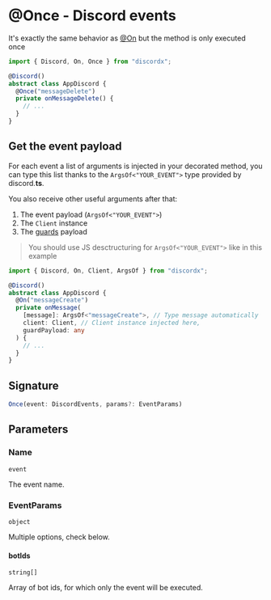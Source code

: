 # @Once - Discord events

It's exactly the same behavior as [@On](/docs/decorators/general/on) but the method is only executed once

```typescript
import { Discord, On, Once } from "discordx";

@Discord()
abstract class AppDiscord {
  @Once("messageDelete")
  private onMessageDelete() {
    // ...
  }
}
```

## Get the event payload

For each event a list of arguments is injected in your decorated method, you can type this list thanks to the `ArgsOf<"YOUR_EVENT">` type provided by discord.**ts**.

You also receive other useful arguments after that:

1. The event payload (`ArgsOf<"YOUR_EVENT">`)
2. The `Client` instance
3. The [guards](/docs/decorators/general/guard) payload

> You should use JS desctructuring for `ArgsOf<"YOUR_EVENT">` like in this example

```typescript
import { Discord, On, Client, ArgsOf } from "discordx";

@Discord()
abstract class AppDiscord {
  @On("messageCreate")
  private onMessage(
    [message]: ArgsOf<"messageCreate">, // Type message automatically
    client: Client, // Client instance injected here,
    guardPayload: any
  ) {
    // ...
  }
}
```

## Signature

```ts
Once(event: DiscordEvents, params?: EventParams)
```

## Parameters

### Name

`event`

The event name.

### EventParams

`object`

Multiple options, check below.

#### botIds

`string[]`

Array of bot ids, for which only the event will be executed.
